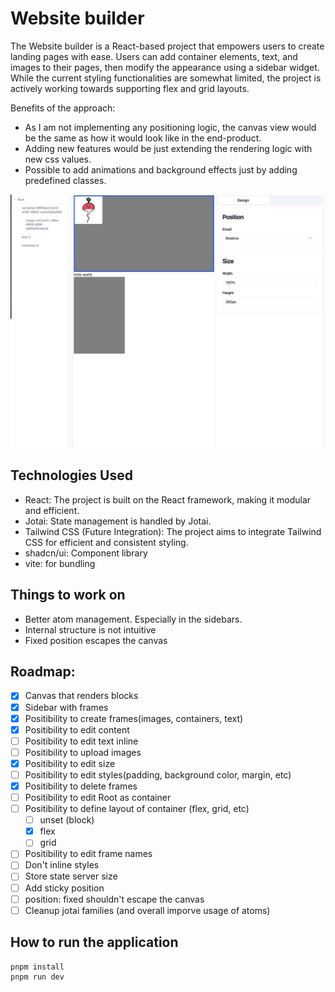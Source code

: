 # Website builder

The Website builder is a React-based project that empowers users to create landing pages with ease. Users can add container elements, text, and images to their pages, then modify the appearance using a sidebar widget.
While the current styling functionalities are somewhat limited, the project is actively working towards supporting flex and grid layouts.

Benefits of the approach:

- As I am not implementing any positioning logic, the canvas view would be the same as how it would look like in the end-product.
- Adding new features would be just extending the rendering logic with new css values.
- Possible to add animations and background effects just by adding predefined classes.

![Alt text](./resources/app.jpg?raw=true "Screenshot of the app")

## Technologies Used

- React: The project is built on the React framework, making it modular and efficient.
- Jotai: State management is handled by Jotai.
- Tailwind CSS (Future Integration): The project aims to integrate Tailwind CSS for efficient and consistent styling.
- shadcn/ui: Component library
- vite: for bundling

## Things to work on

- Better atom management. Especially in the sidebars.
- Internal structure is not intuitive
- Fixed position escapes the canvas

## Roadmap:

- [x] Canvas that renders blocks
- [x] Sidebar with frames
- [x] Positibility to create frames(images, containers, text)
- [x] Positibility to edit content
- [ ] Positibility to edit text inline
- [ ] Positibility to upload images
- [x] Positibility to edit size
- [ ] Positibility to edit styles(padding, background color, margin, etc)
- [x] Positibility to delete frames
- [ ] Positibility to edit Root as container
- [ ] Positibility to define layout of container (flex, grid, etc)
  - [ ] unset (block)
  - [x] flex
  - [ ] grid
- [ ] Positibility to edit frame names
- [ ] Don't inline styles
- [ ] Store state server size
- [ ] Add sticky position
- [ ] position: fixed shouldn't escape the canvas
- [ ] Cleanup jotai families (and overall imporve usage of atoms)

## How to run the application

```bash
pnpm install
pnpm run dev
```

